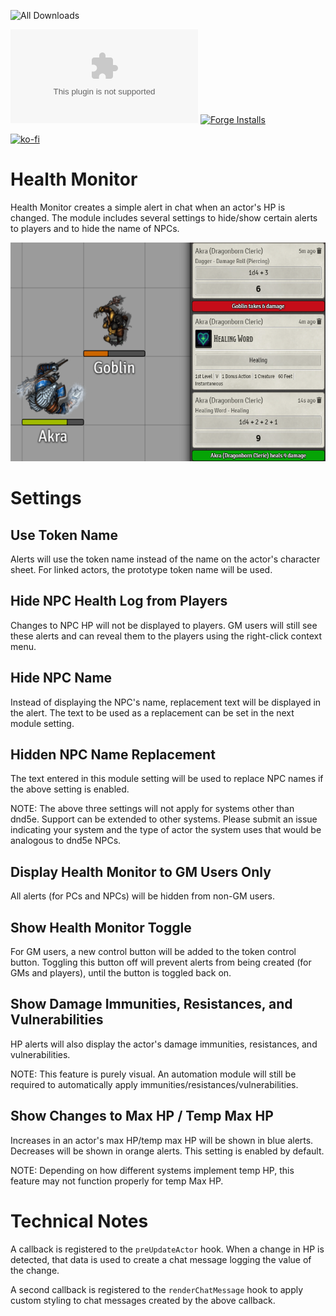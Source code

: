 ![All Downloads](https://img.shields.io/github/downloads/jessev14/health-monitor/total?style=for-the-badge)

![Latest Release Download Count](https://img.shields.io/github/downloads/jessev14/health-monitor/latest/EI.zip)
[![Forge Installs](https://img.shields.io/badge/dynamic/json?label=Forge%20Installs&query=package.installs&suffix=%25&url=https%3A%2F%2Fforge-vtt.com%2Fapi%2Fbazaar%2Fpackage%2Fhealth-monitor&colorB=4aa94a)](https://forge-vtt.com/bazaar#package=health-monitor)

[![ko-fi](https://ko-fi.com/img/githubbutton_sm.svg)](https://ko-fi.com/jessev14)

# Health Monitor
Health Monitor creates a simple alert in chat when an actor's HP is changed. The module includes several settings to hide/show certain alerts to players and to hide the name of NPCs.

<img src="/img/health-monitor2.png" height="350"/>

# Settings

## Use Token Name
Alerts will use the token name instead of the name on the actor's character sheet. For linked actors, the prototype token name will be used.

## Hide NPC Health Log from Players
Changes to NPC HP will not be displayed to players. GM users will still see these alerts and can reveal them to the players using the right-click context menu.

## Hide NPC Name
Instead of displaying the NPC's name, replacement text will be displayed in the alert. The text to be used as a replacement can be set in the next module setting.

## Hidden NPC Name Replacement
The text entered in this module setting will be used to replace NPC names if the above setting is enabled.

NOTE: The above three settings will not apply for systems other than dnd5e. Support can be extended to other systems. Please submit an issue indicating your system and the type of actor the system uses that would be analogous to dnd5e NPCs.

## Display Health Monitor to GM Users Only
All alerts (for PCs and NPCs) will be hidden from non-GM users.

## Show Health Monitor Toggle
For GM users, a new control button will be added to the token control button. Toggling this button off will prevent alerts from being created (for GMs and players), until the button is toggled back on.

## Show Damage Immunities, Resistances, and Vulnerabilities
HP alerts will also display the actor's damage immunities, resistances, and vulnerabilities.

NOTE: This feature is purely visual. An automation module will still be required to automatically apply immunities/resistances/vulnerabilities.

## Show Changes to Max HP / Temp Max HP
Increases in an actor's max HP/temp max HP will be shown in blue alerts. Decreases will be shown in orange alerts. This setting is enabled by default.

NOTE: Depending on how different systems implement temp HP, this feature may not function properly for temp Max HP.

# Technical Notes
A callback is registered to the `preUpdateActor` hook. When a change in HP is detected, that data is used to create a chat message logging the value of the change.

A second callback is registered to the `renderChatMessage` hook to apply custom styling to chat messages created by the above callback.
